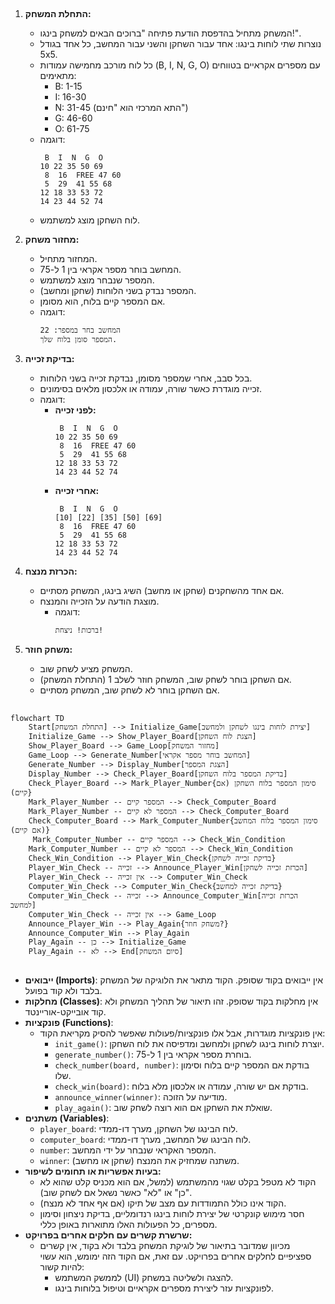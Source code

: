 ## <algorithm>

1.  **התחלת המשחק:**
    *   המשחק מתחיל בהדפסת הודעת פתיחה "ברוכים הבאים למשחק בינגו!".
    *   נוצרות שתי לוחות בינגו: אחד עבור השחקן והשני עבור המחשב, כל אחד בגודל 5x5.
    *   כל לוח מורכב מחמישה עמודות (B, I, N, G, O) עם מספרים אקראיים בטווחים מתאימים:
        *   B: 1-15
        *   I: 16-30
        *   N: 31-45 (התא המרכזי הוא "חינם")
        *   G: 46-60
        *   O: 61-75
    *   דוגמה:
        ```
         B  I  N  G  O
        10 22 35 50 69
         8  16  FREE 47 60
         5  29  41 55 68
        12 18 33 53 72
        14 23 44 52 74
        ```
    *   לוח השחקן מוצג למשתמש.
    
2.  **מחזור משחק:**
    *   המחזור מתחיל.
    *   המחשב בוחר מספר אקראי בין 1 ל-75.
    *   המספר שנבחר מוצג למשתמש.
    *   המספר נבדק בשני הלוחות (שחקן ומחשב).
    *   אם המספר קיים בלוח, הוא מסומן.
    *   דוגמה:
        ```
        המחשב בחר במספר: 22
        המספר סומן בלוח שלך.
        ```

3.  **בדיקת זכייה:**
    *   בכל סבב, אחרי שמספר מסומן, נבדקת זכייה בשני הלוחות.
    *   זכייה מוגדרת כאשר שורה, עמודה או אלכסון מלאים בסימונים.
    *   דוגמה:
        *   **לפני זכייה:**
            ```
             B  I  N  G  O
            10 22 35 50 69
             8  16  FREE 47 60
             5  29  41 55 68
            12 18 33 53 72
            14 23 44 52 74
            ```
        *   **אחרי זכייה:**
            ```
             B  I  N  G  O
            [10] [22] [35] [50] [69]
             8  16  FREE 47 60
             5  29  41 55 68
            12 18 33 53 72
            14 23 44 52 74
            ```
    
4.  **הכרזת מנצח:**
    *   אם אחד מהשחקנים (שחקן או מחשב) השיג בינגו, המשחק מסתיים.
    *   מוצגת הודעה על הזכייה והמנצח.
        *   דוגמה:
            ```
            ברכות! ניצחת!
            ```

5.  **משחק חוזר:**
    *   המשחק מציע לשחק שוב.
    *   אם השחקן בוחר לשחק שוב, המשחק חוזר לשלב 1 (התחלת המשחק).
    *   אם השחקן בוחר לא לשחק שוב, המשחק מסתיים.
    
## <mermaid>
```mermaid
flowchart TD
    Start[התחלת המשחק] --> Initialize_Game[יצירת לוחות בינגו לשחקן ולמחשב]
    Initialize_Game --> Show_Player_Board[הצגת לוח השחקן]
    Show_Player_Board --> Game_Loop[מחזור המשחק]
    Game_Loop --> Generate_Number[המחשב בוחר מספר אקראי]
    Generate_Number --> Display_Number[הצגת המספר]
    Display_Number --> Check_Player_Board[בדיקת המספר בלוח השחקן]
    Check_Player_Board --> Mark_Player_Number{סימון המספר בלוח השחקן (אם קיים)}
    Mark_Player_Number -- המספר קיים --> Check_Computer_Board
    Mark_Player_Number -- המספר לא קיים --> Check_Computer_Board
    Check_Computer_Board --> Mark_Computer_Number{סימון המספר בלוח המחשב (אם קיים)}
     Mark_Computer_Number -- המספר קיים --> Check_Win_Condition
    Mark_Computer_Number -- המספר לא קיים --> Check_Win_Condition
    Check_Win_Condition --> Player_Win_Check{בדיקת זכייה לשחקן}
    Player_Win_Check -- זכייה --> Announce_Player_Win[הכרזת זכייה לשחקן]
    Player_Win_Check -- אין זכייה --> Computer_Win_Check
    Computer_Win_Check --> Computer_Win_Check{בדיקת זכייה למחשב}
    Computer_Win_Check -- זכייה --> Announce_Computer_Win[הכרזת זכייה למחשב]
    Computer_Win_Check -- אין זכייה --> Game_Loop
    Announce_Player_Win --> Play_Again{משחק חוזר?}
    Announce_Computer_Win --> Play_Again
    Play_Again -- כן --> Initialize_Game
    Play_Again -- לא --> End[סיום המשחק]
```
## <explanation>
* **ייבואים (Imports)**: אין ייבואים בקוד שסופק. הקוד מתאר את הלוגיקה של המשחק בלבד ולא קוד בפועל.
* **מחלקות (Classes)**: אין מחלקות בקוד שסופק. זהו תיאור של תהליך המשחק ולא קוד אובייקט-אוריינטד.
* **פונקציות (Functions)**:
    * אין פונקציות מוגדרות, אבל אלו פונקציות/פעולות שאפשר להסיק מקריאת הקוד:
        * `init_game()`: יוצרת לוחות בינגו לשחקן ולמחשב ומדפיסה את לוח השחקן.
        * `generate_number()`: בוחרת מספר אקראי בין 1 ל-75.
        * `check_number(board, number)`: בודקת אם המספר קיים בלוח וסימון שלו.
        * `check_win(board)`: בודקת אם יש שורה, עמודה או אלכסון מלא בלוח.
        * `announce_winner(winner)`: מודיעה על הזוכה.
        * `play_again()`: שואלת את השחקן אם הוא רוצה לשחק שוב.
*   **משתנים (Variables)**:
    *   `player_board`: לוח הבינגו של השחקן, מערך דו-ממדי.
    *   `computer_board`: לוח הבינגו של המחשב, מערך דו-ממדי.
    *   `number`: המספר האקראי שנבחר על ידי המחשב.
    *   `winner`: משתנה שמחזיק את המנצח (שחקן או מחשב).
*   **בעיות אפשריות או תחומים לשיפור:**
    *   הקוד לא מטפל בקלט שגוי מהמשתמש (למשל, אם הוא מכניס קלט שהוא לא "כן" או "לא" כאשר נשאל אם לשחק שוב).
    *   הקוד אינו כולל התמודדות עם מצב של תיקו (אם אף אחד לא מנצח).
    *   חסר מימוש קונקרטי של יצירת לוחות בינגו רנדומליים, בדיקת ניצחון וסימון מספרים, כל הפעולות האלו מתוארות באופן כללי.
* **שרשרת קשרים עם חלקים אחרים בפרויקט:**
    *  מכיוון שמדובר בתיאור של לוגיקת המשחק בלבד ולא בקוד, אין קשרים ספציפיים לחלקים אחרים בפרויקט. עם זאת, אם הקוד הזה ימומש, הוא עשוי להיות קשור:
        *   לממשק המשתמש (UI) להצגה ולשליטה במשחק.
        *   לפונקציות עזר ליצירת מספרים אקראיים וטיפול בלוחות בינגו.
